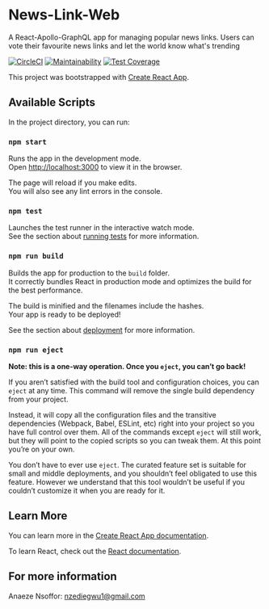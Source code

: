 # News-Link-Web
A React-Apollo-GraphQL app for managing popular news links. Users can vote their favourite news links and let the world know what's trending

[![CircleCI](https://circleci.com/gh/nzediegwu1/news-link-web.svg?style=svg)](https://circleci.com/gh/nzediegwu1/news-link-web)  [![Maintainability](https://api.codeclimate.com/v1/badges/9d227e5b82c1ea1aa81f/maintainability)](https://codeclimate.com/github/nzediegwu1/news-link-web/maintainability)  [![Test Coverage](https://api.codeclimate.com/v1/badges/13e9ebc7d7890c47104c/test_coverage)](https://codeclimate.com/github/nzediegwu1/news-link-web/test_coverage)

This project was bootstrapped with [Create React App](https://github.com/facebook/create-react-app).

## Available Scripts

In the project directory, you can run:

### `npm start`

Runs the app in the development mode.<br>
Open [http://localhost:3000](http://localhost:3000) to view it in the browser.

The page will reload if you make edits.<br>
You will also see any lint errors in the console.

### `npm test`

Launches the test runner in the interactive watch mode.<br>
See the section about [running tests](https://facebook.github.io/create-react-app/docs/running-tests) for more information.

### `npm run build`

Builds the app for production to the `build` folder.<br>
It correctly bundles React in production mode and optimizes the build for the best performance.

The build is minified and the filenames include the hashes.<br>
Your app is ready to be deployed!

See the section about [deployment](https://facebook.github.io/create-react-app/docs/deployment) for more information.

### `npm run eject`

**Note: this is a one-way operation. Once you `eject`, you can’t go back!**

If you aren’t satisfied with the build tool and configuration choices, you can `eject` at any time. This command will remove the single build dependency from your project.

Instead, it will copy all the configuration files and the transitive dependencies (Webpack, Babel, ESLint, etc) right into your project so you have full control over them. All of the commands except `eject` will still work, but they will point to the copied scripts so you can tweak them. At this point you’re on your own.

You don’t have to ever use `eject`. The curated feature set is suitable for small and middle deployments, and you shouldn’t feel obligated to use this feature. However we understand that this tool wouldn’t be useful if you couldn’t customize it when you are ready for it.

## Learn More

You can learn more in the [Create React App documentation](https://facebook.github.io/create-react-app/docs/getting-started).

To learn React, check out the [React documentation](https://reactjs.org/).

## For more information

Anaeze Nsoffor: nzediegwu1@gmail.com